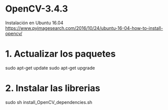 # OpenCV-3.4.3
Instalación en Ubuntu 16.04
https://www.pyimagesearch.com/2016/10/24/ubuntu-16-04-how-to-install-opencv/ 

# 1. Actualizar los paquetes
sudo apt-get update
sudo apt-get upgrade

# 2. Instalar las librerias
sudo sh install_OpenCV_dependencies.sh
